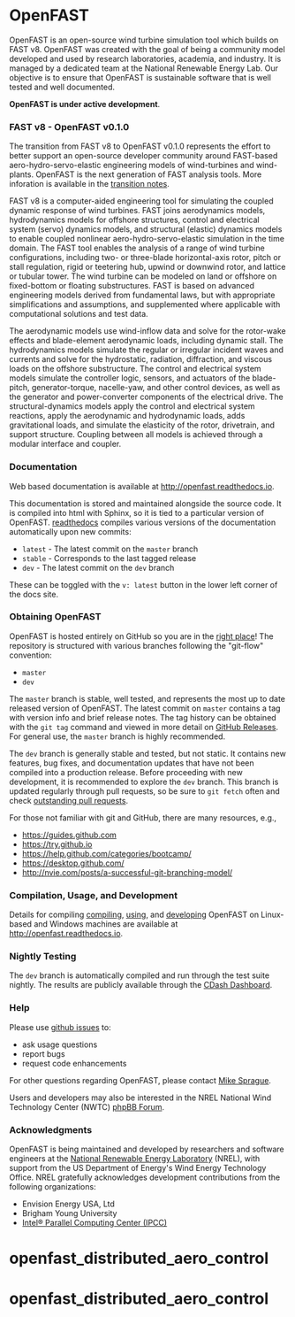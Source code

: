 # OpenFAST

OpenFAST is an open-source wind turbine simulation tool which builds on FAST v8. OpenFAST was created with the goal of being a community model developed and used by research laboratories, academia, and industry. It is managed by a dedicated team at the National Renewable Energy Lab. Our objective is to ensure that OpenFAST is sustainable software that is well tested and well documented.

**OpenFAST is under active development**.

### FAST v8 - OpenFAST v0.1.0

The transition from FAST v8 to OpenFAST v0.1.0 represents the effort to better support an open-source developer community around FAST-based aero-hydro-servo-elastic engineering models of wind-turbines and wind-plants. OpenFAST is the next generation of FAST analysis tools. More inforation is available in the [transition notes](http://openfast.readthedocs.io/en/latest/source/user/fast_to_openfast.html).

FAST v8 is a computer-aided engineering tool for simulating the coupled dynamic response of wind turbines. FAST joins aerodynamics models, hydrodynamics models for offshore structures, control and electrical system (servo) dynamics models, and structural (elastic) dynamics models to enable coupled nonlinear aero-hydro-servo-elastic simulation in the time domain. The FAST tool enables the analysis of a range of wind turbine configurations, including two- or three-blade horizontal-axis rotor, pitch or stall regulation, rigid or teetering hub, upwind or downwind rotor, and lattice or tubular tower. The wind turbine can be modeled on land or offshore on fixed-bottom or floating substructures. FAST is based on advanced engineering models derived from fundamental laws, but with appropriate simplifications and assumptions, and supplemented where applicable with computational solutions and test data.

The aerodynamic models use wind-inflow data and solve for the rotor-wake effects and blade-element aerodynamic loads, including dynamic stall. The hydrodynamics models simulate the regular or irregular incident waves and currents and solve for the hydrostatic, radiation, diffraction, and viscous loads on the offshore substructure. The control and electrical system models simulate the controller logic, sensors, and actuators of the blade-pitch, generator-torque, nacelle-yaw, and other control devices, as well as the generator and power-converter components of the electrical drive. The structural-dynamics models apply the control and electrical system reactions, apply the aerodynamic and hydrodynamic loads, adds gravitational loads, and simulate the elasticity of the rotor, drivetrain, and support structure. Coupling between all models is achieved through a modular interface and coupler.

### Documentation
Web based documentation is available at <http://openfast.readthedocs.io>.

This documentation is stored and maintained alongside the source code. It is compiled into html with Sphinx, so it is tied to a particular version of OpenFAST. [readthedocs](http://openfast.readthedocs.io) compiles various versions of the documentation automatically upon new commits:
* `latest` - The latest commit on the `master` branch
* `stable` - Corresponds to the last tagged release
* `dev` - The latest commit on the `dev` branch

These can be toggled with the `v: latest` button in the lower left corner of the docs site.

### Obtaining OpenFAST

OpenFAST is hosted entirely on GitHub so you are in the [right place](https://github.com/OpenFAST/OpenFAST)! The repository is structured with various branches following the "git-flow" convention:
* `master`
* `dev`

The `master` branch is stable, well tested, and represents the most up to date released version of OpenFAST. The latest commit on `master` contains a tag with version info and brief release notes. The tag history can be obtained with the `git tag` command and viewed in more detail on [GitHub Releases](https://github.com/OpenFAST/openfast/releases). For general use, the `master` branch is highly recommended.

The `dev` branch is generally stable and tested, but not static. It contains new features, bug fixes, and documentation updates that have not been compiled into a production release. Before proceeding with new development, it is recommended to explore the `dev` branch. This branch is updated regularly through pull requests, so be sure to `git fetch` often and check [outstanding pull requests](https://github.com/OpenFAST/openfast/pulls).

For those not familiar with git and GitHub, there are many resources, e.g.,

* <https://guides.github.com>
* <https://try.github.io>
* <https://help.github.com/categories/bootcamp/>
* <https://desktop.github.com/>
* <http://nvie.com/posts/a-successful-git-branching-model/>

### Compilation, Usage, and Development

Details for compiling [compiling](http://openfast.readthedocs.io/en/latest/source/install/index.html),
[using](http://openfast.readthedocs.io/en/latest/source/user/index.html), and
[developing](http://openfast.readthedocs.io/en/latest/source/dev/index.html)
OpenFAST on Linux-based and Windows machines are available at
<http://openfast.readthedocs.io>.


### Nightly Testing

The `dev` branch is automatically compiled and run through the test suite nightly. The results are publicly available through the [CDash Dashboard](http://my.cdash.org/index.php?project=OpenFAST&date=).

### Help

Please use [github issues](https://github.com/OpenFAST/OpenFAST/issues) to:
* ask usage questions
* report bugs
* request code enhancements

For other questions regarding OpenFAST, please contact [Mike Sprague](mailto:michael.a.sprague@nrel.gov).

Users and developers may also be interested in the NREL National Wind Technology Center (NWTC) [phpBB Forum](https://wind.nrel.gov/forum/wind/).

### Acknowledgments 

OpenFAST is being maintained and developed by researchers and software engineers at the [National Renewable Energy Laboratory](http://www.nrel.gov/) (NREL), with support from the US Department of Energy's Wind Energy Technology Office.  NREL gratefully acknowledges development contributions from the following organizations:

* Envision Energy USA, Ltd
* Brigham Young University
* [Intel&reg; Parallel Computing Center (IPCC)](https://software.intel.com/en-us/ipcc)
# openfast_distributed_aero_control
# openfast_distributed_aero_control
